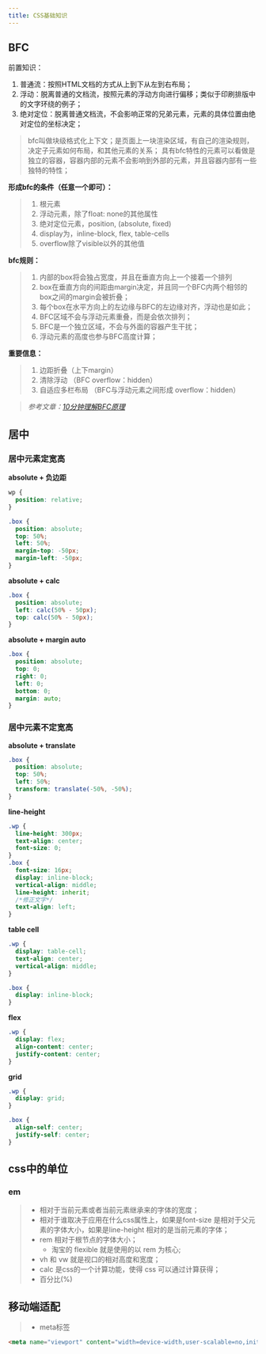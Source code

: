 ```yaml
---
title: CSS基础知识
---
```


## BFC
前置知识：
1. 普通流：按照HTML文档的方式从上到下从左到右布局；
2. 浮动：脱离普通的文档流，按照元素的浮动方向进行偏移；类似于印刷排版中的文字环绕的例子；
3. 绝对定位：脱离普通文档流，不会影响正常的兄弟元素，元素的具体位置由绝对定位的坐标决定；

> bfc叫做块级格式化上下文；是页面上一块渲染区域，有自己的渲染规则，决定子元素如何布局，和其他元素的关系；
> 具有bfc特性的元素可以看做是独立的容器，容器内部的元素不会影响到外部的元素，并且容器内部有一些独特的特性；

**形成bfc的条件（任意一个即可）：**
> 1. 根元素
> 2. 浮动元素，除了float: none的其他属性
> 3. 绝对定位元素，position, (absolute, fixed)
> 4. display为，inline-block, flex, table-cells
> 5. overflow除了visible以外的其他值

**bfc规则：**
> 1. 内部的box将会独占宽度，并且在垂直方向上一个接着一个排列
> 2. box在垂直方向的间距由margin决定，并且同一个BFC内两个相邻的box之间的margin会被折叠；
> 3. 每个box在水平方向上的左边缘与BFC的左边缘对齐，浮动也是如此；
> 4. BFC区域不会与浮动元素重叠，而是会依次排列；
> 5. BFC是一个独立区域，不会与外面的容器产生干扰；
> 6. 浮动元素的高度也参与BFC高度计算；

**重要信息：**
> 1. 边距折叠（上下margin）
> 2. 清除浮动 （BFC overflow：hidden）
> 3. 自适应多栏布局 （BFC与浮动元素之间形成 overflow：hidden）

> *参考文章：[10分钟理解BFC原理](https://zhuanlan.zhihu.com/p/25321647)*

## 居中
### 居中元素定宽高
**absolute + 负边距**
```css
wp {
  position: relative;
}

.box {
  position: absolute;
  top: 50%;
  left: 50%;
  margin-top: -50px;
  margin-left: -50px;
}
```

**absolute + calc**
```css
.box {
  position: absolute;
  left: calc(50% - 50px);
  top: calc(50% - 50px);
}
```

**absolute + margin auto**
```css
.box {
  position: absolute;
  top: 0;
  right: 0;
  left: 0;
  bottom: 0;
  margin: auto;
}
```

### 居中元素不定宽高
**absolute + translate**
```css
.box {
  position: absolute;
  top: 50%;
  left: 50%;
  transform: translate(-50%, -50%);
}
```

**line-height**
```css
.wp {
  line-height: 300px;
  text-align: center;
  font-size: 0;
}
.box {
  font-size: 16px;
  display: inline-block;
  vertical-align: middle;
  line-height: inherit;
  /*修正文字*/
  text-align: left; 
}
```
**table cell**
```css
.wp {
  display: table-cell;
  text-align: center;
  vertical-align: middle;
}

.box {
  display: inline-block;
}
```

**flex**
```css
.wp {
  display: flex;
  align-content: center;
  justify-content: center;
}
```
**grid**
```css
.wp {
  display: grid;
}

.box {
  align-self: center;
  justify-self: center;
}
```

## css中的单位
### em
> - 相对于当前元素或者当前元素继承来的字体的宽度；
> - 相对于谁取决于应用在什么css属性上，如果是font-size 是相对于父元素的字体大小，如果是line-height 相对的是当前元素的字体；
> - rem 相对于根节点的字体大小；
>   - 淘宝的 flexible 就是使用的以 rem 为核心;
> - vh 和 vw 就是视口的相对高度和宽度；
> - calc 是css的一个计算功能，使得 css 可以通过计算获得；
> - 百分比(%)

## 移动端适配
> - meta标签
```html
<meta name="viewport" content="width=device-width,user-scalable=no,initial-scale=1.0,maximum-scale=1.0,minimum-scale=1.0,viewport-fit=cover">
```





